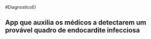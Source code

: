 #DiagnosticoEI


## App que auxilia os médicos a detectarem um provável quadro de endocardite infecciosa
